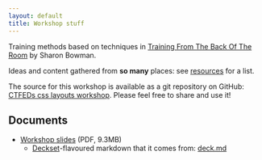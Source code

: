 ```yaml
---
layout: default
title: Workshop stuff
---
```


Training methods based on techniques in [Training From The Back Of The Room](http://bowperson.com/training-from-the-back-of-the-room/) by Sharon Bowman.

Ideas and content gathered from **so many** places: see [resources](resources/) for a list.

The source for this workshop is available as a git repository on GitHub: [CTFEDs css layouts workshop](https://github.com/CTFEDs/grid-workshop). Please feel free to share and use it!

## Documents

* [Workshop slides](deck.pdf) (PDF, 9.3MB)
    * [Deckset](http://decksetapp.com/)-flavoured markdown that it comes from: [deck.md](/decks/deck.md)


